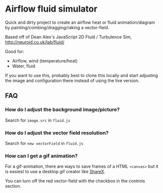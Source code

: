 # Airflow fluid simulator

Quick and dirty project to create an airflow heat or fluid animation/diagram by painting/combing/dragging/raking a vector-field.

Based off of Dean Alex's JavaScript 2D Fluid / Turbulence Sim, http://neuroid.co.uk/lab/fluid/

Good for:

 - Airflow, wind (temperature/heat)
 - Water, fluid

If you want to use this, probably best to clone this locally and start adjusting the image and configuration there instead of using the live version.


## FAQ

### How do I adjust the background image/picture?

Search for `image.src` in `fluid.js`


### How do I adjust the vector field resolution?

Search for `new vectorField` in `fluid.js`


### How can I get a gif animation?

For a gif-animation, there are ways to save frames of a HTML `<canvas>` but it is easiest to use a desktop gif creator like [ShareX](https://getsharex.com/).

You can turn off the red vector-field with the checkbox in the controls section.
